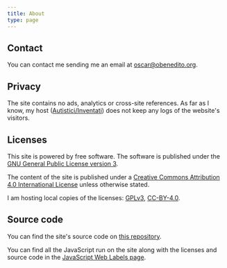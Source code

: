 ```yaml
---
title: About
type: page
---
```

## Contact

You can contact me sending me an email at [oscar@obenedito.org](mailto:oscar@obenedito.org).

## Privacy

The site contains no ads, analytics or cross-site references. As far as I know, my host ([Autistici/Inventati](https://www.autistici.org/)) does not keep any logs of the website's visitors.

## Licenses

This site is powered by free software. The software is published under the [GNU General Public License version 3](https://www.gnu.org/licenses/gpl-3.0.html).

The content of the site is published under a [Creative Commons Attribution 4.0 International License](https://creativecommons.org/licenses/by/4.0/) unless otherwise stated.

I am hosting local copies of the licenses: [GPLv3](/licenses/gpl-v3/), [CC-BY-4.0](/licenses/cc-by-4.0/).

## Source code

You can find the site's source code on [this repository](https://gitlab.com/oscarbenedito/obenedito.org/).

You can find all the JavaScript run on the site along with the licenses and source code in the [JavaScript Web Labels page](/jsweblabels/).
